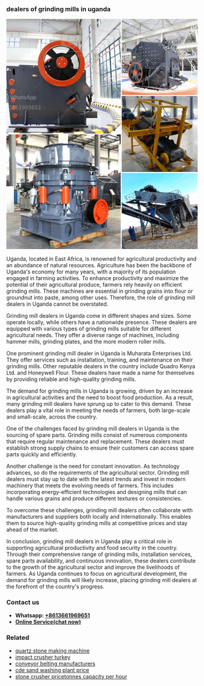 <h3>dealers of grinding mills in uganda</h3><img src='1708309442.jpg' alt=''><p>Uganda, located in East Africa, is renowned for agricultural productivity and an abundance of natural resources. Agriculture has been the backbone of Uganda's economy for many years, with a majority of its population engaged in farming activities. To enhance productivity and maximize the potential of their agricultural produce, farmers rely heavily on efficient grinding mills. These machines are essential in grinding grains into flour or groundnut into paste, among other uses. Therefore, the role of grinding mill dealers in Uganda cannot be overstated.</p><p>Grinding mill dealers in Uganda come in different shapes and sizes. Some operate locally, while others have a nationwide presence. These dealers are equipped with various types of grinding mills suitable for different agricultural needs. They offer a diverse range of machines, including hammer mills, grinding plates, and the more modern roller mills.</p><p>One prominent grinding mill dealer in Uganda is Muharata Enterprises Ltd. They offer services such as installation, training, and maintenance on their grinding mills. Other reputable dealers in the country include Quadro Kenya Ltd. and Honeywell Flour. These dealers have made a name for themselves by providing reliable and high-quality grinding mills.</p><p>The demand for grinding mills in Uganda is growing, driven by an increase in agricultural activities and the need to boost food production. As a result, many grinding mill dealers have sprung up to cater to this demand. These dealers play a vital role in meeting the needs of farmers, both large-scale and small-scale, across the country.</p><p>One of the challenges faced by grinding mill dealers in Uganda is the sourcing of spare parts. Grinding mills consist of numerous components that require regular maintenance and replacement. These dealers must establish strong supply chains to ensure their customers can access spare parts quickly and efficiently.</p><p>Another challenge is the need for constant innovation. As technology advances, so do the requirements of the agricultural sector. Grinding mill dealers must stay up to date with the latest trends and invest in modern machinery that meets the evolving needs of farmers. This includes incorporating energy-efficient technologies and designing mills that can handle various grains and produce different textures or consistencies.</p><p>To overcome these challenges, grinding mill dealers often collaborate with manufacturers and suppliers both locally and internationally. This enables them to source high-quality grinding mills at competitive prices and stay ahead of the market.</p><p>In conclusion, grinding mill dealers in Uganda play a critical role in supporting agricultural productivity and food security in the country. Through their comprehensive range of grinding mills, installation services, spare parts availability, and continuous innovation, these dealers contribute to the growth of the agricultural sector and improve the livelihoods of farmers. As Uganda continues to focus on agricultural development, the demand for grinding mills will likely increase, placing grinding mill dealers at the forefront of the country's progress.</p><h3>Contact us</h3><ul><li><strong>Whatsapp:&nbsp;<a href="https://wa.me/8613661969651">+8613661969651</a></strong></li><li><a href="https://swt.shibang-china.com/?git&amp;zhl&amp;dealers of grinding mills in uganda"><strong>Online Service(chat now)</strong></a></li></ul><h3>Related</h3><ul><li><a href='quartz stone making machine.md'>quartz stone making machine</a></li><li><a href='impact crusher turkey.md'>impact crusher turkey</a></li><li><a href='conveyor belting manufacturers.md'>conveyor belting manufacturers</a></li><li><a href='cde sand washing plant price.md'>cde sand washing plant price</a></li><li><a href='stone crusher pricetonnes capacity per hour.md'>stone crusher pricetonnes capacity per hour</a></li></ul>
